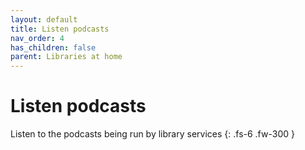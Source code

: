 ```yaml
---
layout: default
title: Listen podcasts
nav_order: 4
has_children: false
parent: Libraries at home
---
```


# Listen podcasts

Listen to the podcasts being run by library services
{: .fs-6 .fw-300 }

